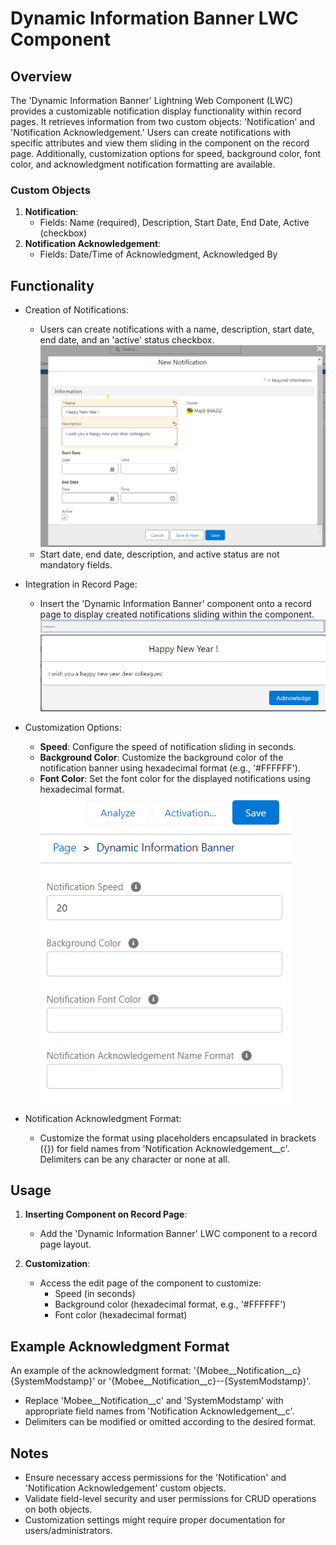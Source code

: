 # Dynamic Information Banner LWC Component

## Overview
The 'Dynamic Information Banner' Lightning Web Component (LWC) provides a customizable notification display functionality within record pages. It retrieves information from two custom objects: 'Notification' and 'Notification Acknowledgement.' Users can create notifications with specific attributes and view them sliding in the component on the record page. Additionally, customization options for speed, background color, font color, and acknowledgment notification formatting are available.

### Custom Objects
1. **Notification**:
   - Fields: Name (required), Description, Start Date, End Date, Active (checkbox)
2. **Notification Acknowledgement**:
   - Fields: Date/Time of Acknowledgment, Acknowledged By

## Functionality
- Creation of Notifications:
  - Users can create notifications with a name, description, start date, end date, and an 'active' status checkbox.
  ![Sample Image](./img/new-notification.png)
  - Start date, end date, description, and active status are not mandatory fields.

- Integration in Record Page:
  - Insert the 'Dynamic Information Banner' component onto a record page to display created notifications sliding within the component.
![Sample Image](./img/notification-banner.gif)
![Sample Image](./img/acknowledgement-window.png)
- Customization Options:
  - **Speed**: Configure the speed of notification sliding in seconds.
  - **Background Color**: Customize the background color of the notification banner using hexadecimal format (e.g., '#FFFFFF').
  - **Font Color**: Set the font color for the displayed notifications using hexadecimal format.
![Sample Image](./img/dynamic-information-banner-params.png)
- Notification Acknowledgment Format:
  - Customize the format using placeholders encapsulated in brackets ({}) for field names from 'Notification Acknowledgement__c'. Delimiters can be any character or none at all.

## Usage
1. **Inserting Component on Record Page**:
   - Add the 'Dynamic Information Banner' LWC component to a record page layout.

2. **Customization**:
   - Access the edit page of the component to customize:
     - Speed (in seconds)
     - Background color (hexadecimal format, e.g., '#FFFFFF')
     - Font color (hexadecimal format)

## Example Acknowledgment Format
An example of the acknowledgment format: '{Mobee__Notification__c}{SystemModstamp}' or '{Mobee__Notification__c}--{SystemModstamp}'.
- Replace 'Mobee__Notification__c' and 'SystemModstamp' with appropriate field names from 'Notification Acknowledgement__c'.
- Delimiters can be modified or omitted according to the desired format.

## Notes
- Ensure necessary access permissions for the 'Notification' and 'Notification Acknowledgement' custom objects.
- Validate field-level security and user permissions for CRUD operations on both objects.
- Customization settings might require proper documentation for users/administrators.
